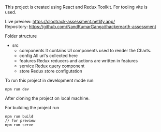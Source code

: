 
This project is created using React and Redux Toolkit.
For tooling vite is used.

Live preview: https://clootrack-assessment.netlify.app/  
Repository: https://github.com/NandKumarGangai/hackerearth-assessment

Folder structure
- src
    - components
        It contains UI components used to render the Charts.
    - config
        All url's collected here
    - features
        Redux reducers and actions are written in features
    - service
        Redux query component
    - store
        Redux store configutation

To run this project in development mode run
```
npm run dev
```
After cloning the project on local machine.

For building the project run 
```
npm run build
// for preview
npm run serve
```

